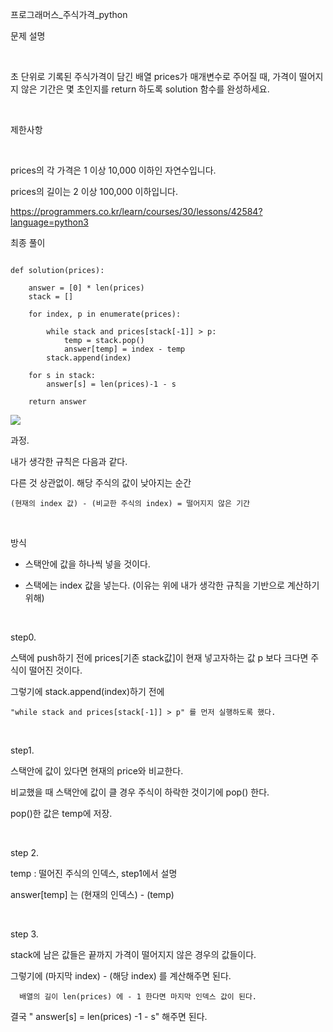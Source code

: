 프로그래머스_주식가격_python

문제 설명

​

초 단위로 기록된 주식가격이 담긴 배열 prices가 매개변수로 주어질 때, 가격이 떨어지지 않은 기간은 몇 초인지를 return 하도록 solution 함수를 완성하세요.

​

제한사항

​

prices의 각 가격은 1 이상 10,000 이하인 자연수입니다.

prices의 길이는 2 이상 100,000 이하입니다.


https://programmers.co.kr/learn/courses/30/lessons/42584?language=python3

최종 풀이

<pre><code>
def solution(prices):

    answer = [0] * len(prices)
    stack = []

    for index, p in enumerate(prices):

        while stack and prices[stack[-1]] > p:
            temp = stack.pop()
            answer[temp] = index - temp
        stack.append(index)

    for s in stack:
        answer[s] = len(prices)-1 - s

    return answer
</pre></code>

<img src="https://user-images.githubusercontent.com/78432057/108080107-de3d9700-70b2-11eb-8cb6-6ab2a03f7d66.png">

과정.

내가 생각한 규칙은 다음과 같다.

  다른 것 상관없이. 해당 주식의 값이 낮아지는 순간

    (현재의 index 값) - (비교한 주식의 index) = 떨어지지 않은 기간

​

방식

 - 스택안에 값을 하나씩 넣을 것이다.

 - 스택에는 index 값을 넣는다. (이유는 위에 내가 생각한 규칙을 기반으로 계산하기 위해)

​

step0. 

  스택에 push하기 전에 prices[기존 stack값]이 현재 넣고자하는 값 p 보다 크다면 주식이 떨어진 것이다.

  그렇기에 stack.append(index)하기 전에 

    "while stack and​ prices[stack[-1]] > p" 를 먼저 실행하도록 했다.

​

 step1.

  스택안에 값이 있다면 현재의 price와 비교한다.

  비교했을 때 스택안에 값이 클 경우 주식이 하락한 것이기에 pop() 한다.

  pop()한 값은 temp에 저장.

​

 step 2.

  temp : 떨어진 주식의 인덱스, step1에서 설명

  answer[temp] 는 (현재의 인덱스) - (temp)

​

 step 3.

   stack에 남은 값들은 끝까지 가격이 떨어지지 않은 경우의 값들이다.

   그렇기에 (마지막 index) - (해당 index) 를 계산해주면 된다.

      배열의 길이 len(prices) 에 - 1 한다면 마지막 인덱스 값이 된다.

 결국 " answer[s] = len(prices) -1 - s" 해주면 된다.

​
